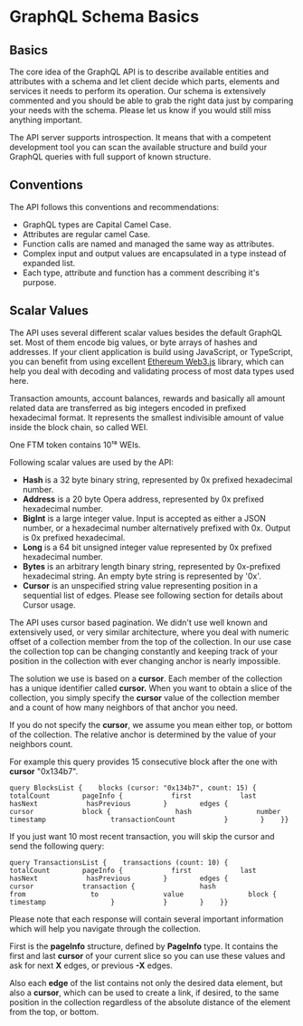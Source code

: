 # GraphQL Schema Basics

## Basics <a id="basics"></a>

The core idea of the GraphQL API is to describe available entities and attributes with a schema and let client decide which parts, elements and services it needs to perform its operation. Our schema is extensively commented and you should be able to grab the right data just by comparing your needs with the schema. Please let us know if you would still miss anything important.

The API server supports introspection. It means that with a competent development tool you can scan the available structure and build your GraphQL queries with full support of known structure.

## Conventions <a id="conventions"></a>

The API follows this conventions and recommendations:

* GraphQL types are Capital Camel Case.
* Attributes are regular camel Case.
* Function calls are named and managed the same way as attributes.
* Complex input and output values are encapsulated in a type instead of expanded list.
* Each type, attribute and function has a comment describing it's purpose.

## Scalar Values <a id="scalar-values"></a>

The API uses several different scalar values besides the default GraphQL set. Most of them encode big values, or byte arrays of hashes and addresses. If your client application is build using JavaScript, or TypeScript, you can benefit from using excellent [Ethereum Web3.js](https://github.com/ethereum/web3.js/) library, which can help you deal with decoding and validating process of most data types used here.

Transaction amounts, account balances, rewards and basically all amount related data are transferred as big integers encoded in prefixed hexadecimal format. It represents the smallest indivisible amount of value inside the block chain, so called WEI.

One FTM token contains 10¹⁸ WEIs.

Following scalar values are used by the API:

* **Hash** is a 32 byte binary string, represented by 0x prefixed hexadecimal number.
* **Address** is a 20 byte Opera address, represented by 0x prefixed hexadecimal number.
* **BigInt** is a large integer value. Input is accepted as either a JSON number, or a hexadecimal number alternatively prefixed with 0x. Output is 0x prefixed hexadecimal.
* **Long** is a 64 bit unsigned integer value represented by 0x prefixed hexadecimal number.
* **Bytes** is an arbitrary length binary string, represented by 0x-prefixed hexadecimal string. An empty byte string is represented by '0x'.
* **Cursor** is an unspecified string value representing position in a sequential list of edges. Please see following section for details about Cursor usage.

The API uses cursor based pagination. We didn't use well known and extensively used, or very similar architecture, where you deal with numeric offset of a collection member from the top of the collection. In our use case the collection top can be changing constantly and keeping track of your position in the collection with ever changing anchor is nearly impossible.

The solution we use is based on a **cursor**. Each member of the collection has a unique identifier called **cursor.** When you want to obtain a slice of the collection, you simply specify the **cursor** value of the collection member and a count of how many neighbors of that anchor you need.

If you do not specify the **cursor**, we assume you mean either top, or bottom of the collection. The relative anchor is determined by the value of your neighbors count.

For example this query provides 15 consecutive block after the one with **cursor** "0x134b7".

```text
query BlocksList {    blocks (cursor: "0x134b7", count: 15) {        totalCount        pageInfo {            first            last            hasNext            hasPrevious        }        edges {            cursor            block {                hash                number                timestamp                transactionCount            }        }    }}
```

If you just want 10 most recent transaction, you will skip the cursor and send the following query:

```text
query TransactionsList {    transactions (count: 10) {        totalCount        pageInfo {            first            last            hasNext            hasPrevious        }        edges {            cursor            transaction {                hash                from                to                value                block {                    timestamp                }            }        }    }}
```

Please note that each response will contain several important information which will help you navigate through the collection.

First is the **pageInfo** structure, defined by **PageInfo** type. It contains the first and last **cursor** of your current slice so you can use these values and ask for next **X** edges, or previous **-X** edges.

Also each **edge** of the list contains not only the desired data element, but also a **cursor**, which can be used to create a link, if desired, to the same position in the collection regardless of the absolute distance of the element from the top, or bottom.

